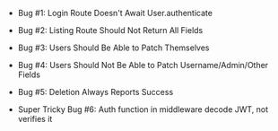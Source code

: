 - Bug #1: Login Route Doesn't Await User.authenticate

- Bug #2: Listing Route Should Not Return All Fields

- Bug #3: Users Should Be Able to Patch Themselves

- Bug #4: Users Should Not Be Able to Patch Username/Admin/Other Fields

- Bug #5: Deletion Always Reports Success

- Super Tricky Bug #6: Auth function in middleware decode JWT, not verifies it